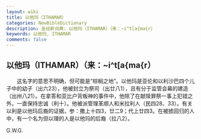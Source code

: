 ```yaml
---
layout: wiki
title: 以他玛（ITHAMAR）
categories: NewBibleDictionary
description: 圣经新词典: 以他玛（ITHAMAR）（来：~i^t[a{ma{r）
keywords: 以他玛, ITHAMAR
comments: false
---
```


## 以他玛（ITHAMAR）（来：~i^t[a{ma{r）

　　这名字的意思不明确，但可能是“棕榈之地”。以他玛是亚伦和以利沙巴四个儿子中的幼子（出六23），他被封立为祭司（出廿八1），且有分于监管会幕的建造（出卅八21）。在拿答和亚比户背叛神的事件中，他除了在献赎罪祭一事上犯错之外，一直保持忠诚（利十）。他被派管理革顺人和米拉利人（民四28、33）。有关以利是以他玛后裔的证据，参：撒上十四3，廿二9；代上廿四3。在被掳回归的人中，有一个名为但以理的人是以他玛的后裔（拉八2）。

G.W.G.











